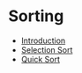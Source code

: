 # Sorting

- [Introduction](00_intro.md)
- [Selection Sort](00_intro.md)
- [Quick Sort](00_intro.md)